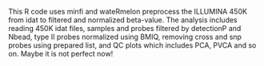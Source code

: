 This R code uses minfi and wateRmelon preprocess the ILLUMINA 450K from idat to filtered and normalized beta-value. The analysis includes reading 450K idat files, samples and probes filtered by detectionP and Nbead, type II probes normalized using BMIQ, removing cross and snp probes using prepared list, and QC plots which includes PCA, PVCA and so on. Maybe it is not perfect now!
